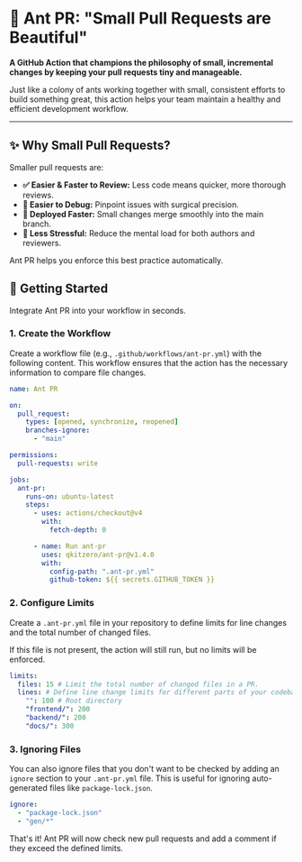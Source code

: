 # 🐜 Ant PR: "Small Pull Requests are Beautiful"

**A GitHub Action that champions the philosophy of small, incremental changes by keeping your pull requests tiny and manageable.**

Just like a colony of ants working together with small, consistent efforts to build something great, this action helps your team maintain a healthy and efficient development workflow.

---

## ✨ Why Small Pull Requests?

Smaller pull requests are:

- **✅ Easier & Faster to Review:** Less code means quicker, more thorough reviews.
- **🐛 Easier to Debug:** Pinpoint issues with surgical precision.
- **🚀 Deployed Faster:** Small changes merge smoothly into the main branch.
- **🧘 Less Stressful:** Reduce the mental load for both authors and reviewers.

Ant PR helps you enforce this best practice automatically.

## 🚀 Getting Started

Integrate Ant PR into your workflow in seconds.

### 1. Create the Workflow

Create a workflow file (e.g., `.github/workflows/ant-pr.yml`) with the following content. This workflow ensures that the action has the necessary information to compare file changes.

```yaml:ant-pr.yml
name: Ant PR

on:
  pull_request:
    types: [opened, synchronize, reopened]
    branches-ignore:
      - "main"

permissions:
  pull-requests: write

jobs:
  ant-pr:
    runs-on: ubuntu-latest
    steps:
      - uses: actions/checkout@v4
        with:
          fetch-depth: 0

      - name: Run ant-pr
        uses: qkitzero/ant-pr@v1.4.0
        with:
          config-path: ".ant-pr.yml"
          github-token: ${{ secrets.GITHUB_TOKEN }}
```

### 2. Configure Limits

Create a `.ant-pr.yml` file in your repository to define limits for line changes and the total number of changed files.

If this file is not present, the action will still run, but no limits will be enforced.

```yaml:.ant-pr.yml
limits:
  files: 15 # Limit the total number of changed files in a PR.
  lines: # Define line change limits for different parts of your codebase.
    "": 100 # Root directory
    "frontend/": 200
    "backend/": 200
    "docs/": 300
```

### 3. Ignoring Files

You can also ignore files that you don't want to be checked by adding an `ignore` section to your `.ant-pr.yml` file. This is useful for ignoring auto-generated files like `package-lock.json`.

```yaml:.ant-pr.yml
ignore:
  - "package-lock.json"
  - "gen/*"
```

That's it! Ant PR will now check new pull requests and add a comment if they exceed the defined limits.
